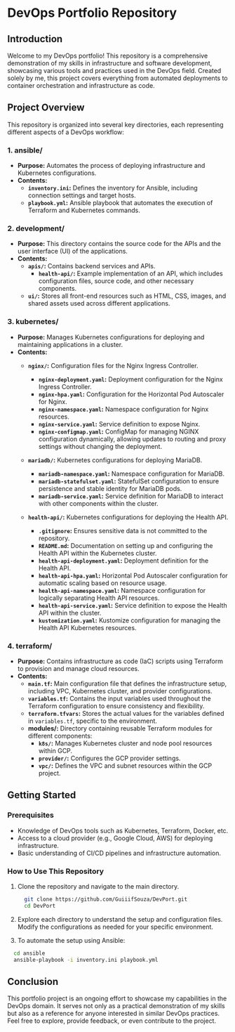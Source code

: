 # DevOps Portfolio Repository

## Introduction

Welcome to my DevOps portfolio! This repository is a comprehensive demonstration of my skills in infrastructure and software development, showcasing various tools and practices used in the DevOps field. Created solely by me, this project covers everything from automated deployments to container orchestration and infrastructure as code.

## Project Overview

This repository is organized into several key directories, each representing different aspects of a DevOps workflow:

### 1. **ansible/**
   - **Purpose:** Automates the process of deploying infrastructure and Kubernetes configurations.
   - **Contents:**
     - **`inventory.ini`:** Defines the inventory for Ansible, including connection settings and target hosts.
     - **`playbook.yml`:** Ansible playbook that automates the execution of Terraform and Kubernetes commands.

### 2. **development/**
   - **Purpose:** This directory contains the source code for the APIs and the user interface (UI) of the applications.
   - **Contents:**
     - **`apis/`:** Contains backend services and APIs.
       - **`health-api/`:** Example implementation of an API, which includes configuration files, source code, and other necessary components.
     - **`ui/`:** Stores all front-end resources such as HTML, CSS, images, and shared assets used across different applications.

### 3. **kubernetes/**
   - **Purpose:** Manages Kubernetes configurations for deploying and maintaining applications in a cluster.
   - **Contents:**
     - **`nginx/`:** Configuration files for the Nginx Ingress Controller.
       - **`nginx-deployment.yaml`:** Deployment configuration for the Nginx Ingress Controller.
       - **`nginx-hpa.yaml`:** Configuration for the Horizontal Pod Autoscaler for Nginx.
       - **`nginx-namespace.yaml`:** Namespace configuration for Nginx resources.
       - **`nginx-service.yaml`:** Service definition to expose Nginx.
       - **`nginx-configmap.yaml`:** ConfigMap for managing NGINX configuration dynamically, allowing updates to routing and proxy settings without changing the deployment.

     - **`mariadb/`:** Kubernetes configurations for deploying MariaDB.
       - **`mariadb-namespace.yaml`:** Namespace configuration for MariaDB.
       - **`mariadb-statefulset.yaml`:** StatefulSet configuration to ensure persistence and stable identity for MariaDB pods.
       - **`mariadb-service.yaml`:** Service definition for MariaDB to interact with other components within the cluster.

     - **`health-api/`:** Kubernetes configurations for deploying the Health API.
       - **`.gitignore`:** Ensures sensitive data is not committed to the repository.
       - **`README.md`:** Documentation on setting up and configuring the Health API within the Kubernetes cluster.
       - **`health-api-deployment.yaml`:** Deployment definition for the Health API.
       - **`health-api-hpa.yaml`:** Horizontal Pod Autoscaler configuration for automatic scaling based on resource usage.
       - **`health-api-namespace.yaml`:** Namespace configuration for logically separating Health API resources.
       - **`health-api-service.yaml`:** Service definition to expose the Health API within the cluster.
       - **`kustomization.yaml`:** Kustomize configuration for managing the Health API Kubernetes resources.

### 4. **terraform/**
   - **Purpose:** Contains infrastructure as code (IaC) scripts using Terraform to provision and manage cloud resources.
   - **Contents:**
     - **`main.tf`:** Main configuration file that defines the infrastructure setup, including VPC, Kubernetes cluster, and provider configurations.
     - **`variables.tf`:** Contains the input variables used throughout the Terraform configuration to ensure consistency and flexibility.
     - **`terraform.tfvars`:** Stores the actual values for the variables defined in `variables.tf`, specific to the environment.
     - **modules/:** Directory containing reusable Terraform modules for different components:
       - **`k8s/`:** Manages Kubernetes cluster and node pool resources within GCP.
       - **`provider/`:** Configures the GCP provider settings.
       - **`vpc/`:** Defines the VPC and subnet resources within the GCP project.

## Getting Started

### Prerequisites

- Knowledge of DevOps tools such as Kubernetes, Terraform, Docker, etc.
- Access to a cloud provider (e.g., Google Cloud, AWS) for deploying infrastructure.
- Basic understanding of CI/CD pipelines and infrastructure automation.

### How to Use This Repository

1. Clone the repository and navigate to the main directory.

   ```bash
     git clone https://github.com/GuiiifSouza/DevPort.git
     cd DevPort
   ```

2. Explore each directory to understand the setup and configuration files. Modify the configurations as needed for your specific environment.

3. To automate the setup using Ansible:
  ```bash
    cd ansible
    ansible-playbook -i inventory.ini playbook.yml
  ```

## Conclusion

This portfolio project is an ongoing effort to showcase my capabilities in the DevOps domain. It serves not only as a practical demonstration of my skills but also as a reference for anyone interested in similar DevOps practices. Feel free to explore, provide feedback, or even contribute to the project.

